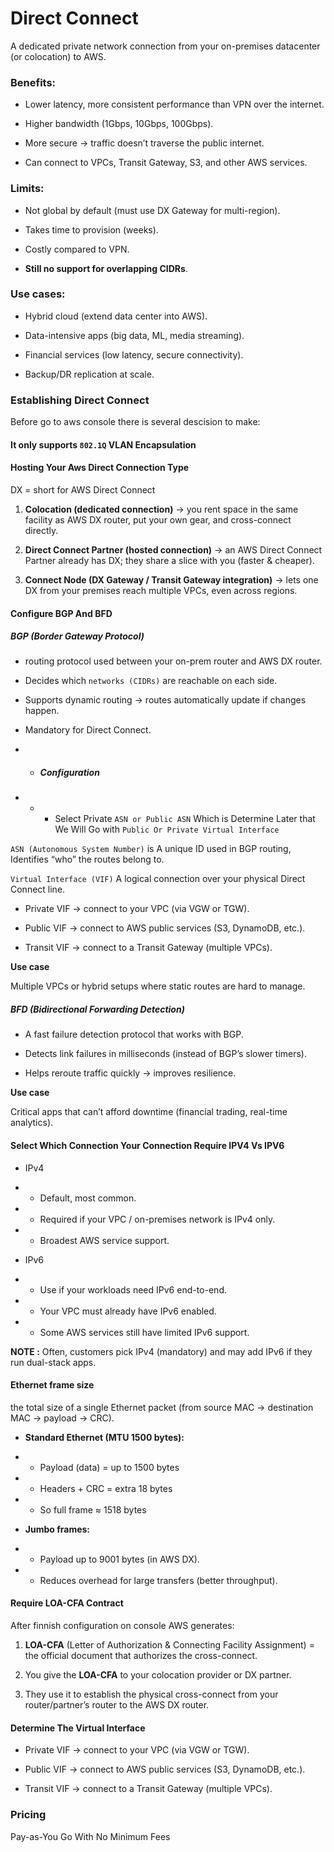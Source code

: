 # Direct Connect

A dedicated private network connection from your on-premises datacenter (or colocation) to AWS.

### Benefits:

* Lower latency, more consistent performance than VPN over the internet.

* Higher bandwidth (1Gbps, 10Gbps, 100Gbps).

* More secure → traffic doesn’t traverse the public internet.

* Can connect to VPCs, Transit Gateway, S3, and other AWS services.

### Limits:

* Not global by default (must use DX Gateway for multi-region).

* Takes time to provision (weeks).

* Costly compared to VPN.

* **Still no support for overlapping CIDRs**.

### Use cases:

* Hybrid cloud (extend data center into AWS).

* Data-intensive apps (big data, ML, media streaming).

* Financial services (low latency, secure connectivity).

* Backup/DR replication at scale.

### Establishing Direct Connect
Before go to aws console there is several descision to make:

#### It only supports `802.1Q` VLAN Encapsulation

#### Hosting Your Aws Direct Connection Type
DX = short for AWS Direct Connect
1. **Colocation (dedicated connection)** → you rent space in the same facility as AWS DX router, put your own gear, and cross-connect directly.

2. **Direct Connect Partner (hosted connection)** → an AWS Direct Connect Partner already has DX; they share a slice with you (faster & cheaper).

3. **Connect Node (DX Gateway / Transit Gateway integration)** → lets one DX from your premises reach multiple VPCs, even across regions.

#### Configure BGP And BFD
##### BGP (Border Gateway Protocol)

* routing protocol used between your on-prem router and AWS DX router.

* Decides which `networks (CIDRs)` are reachable on each side.

* Supports dynamic routing → routes automatically update if changes happen.

* Mandatory for Direct Connect.

* * ##### Configuration
* * * Select Private `ASN or Public ASN` Which is Determine Later that We Will Go with `Public Or Private Virtual Interface`

`ASN (Autonomous System Number)` is A unique ID used in BGP routing, Identifies “who” the routes belong to.

`Virtual Interface (VIF)` A logical connection over your physical Direct Connect line.
* Private VIF → connect to your VPC (via VGW or TGW).

* Public VIF → connect to AWS public services (S3, DynamoDB, etc.).

* Transit VIF → connect to a Transit Gateway (multiple VPCs).

**Use case**

Multiple VPCs or hybrid setups where static routes are hard to manage.


##### BFD (Bidirectional Forwarding Detection)

* A fast failure detection protocol that works with BGP.

* Detects link failures in milliseconds (instead of BGP’s slower timers).

* Helps reroute traffic quickly → improves resilience.

**Use case**

Critical apps that can’t afford downtime (financial trading, real-time analytics).

#### Select Which Connection Your Connection Require IPV4 Vs IPV6
* IPv4

* * Default, most common.

* * Required if your VPC / on-premises network is IPv4 only.

* * Broadest AWS service support.

* IPv6

* * Use if your workloads need IPv6 end-to-end.

* * Your VPC must already have IPv6 enabled.

* * Some AWS services still have limited IPv6 support.

**NOTE :** Often, customers pick IPv4 (mandatory) and may add IPv6 if they run dual-stack apps.

#### Ethernet frame size
the total size of a single Ethernet packet (from source MAC → destination MAC → payload → CRC).

* **Standard Ethernet (MTU 1500 bytes):**

* * Payload (data) = up to 1500 bytes

* * Headers + CRC = extra 18 bytes

* * So full frame ≈ 1518 bytes

* **Jumbo frames:**

* * Payload up to 9001 bytes (in AWS DX).

* * Reduces overhead for large transfers (better throughput).

#### Require LOA-CFA Contract
After finnish configuration on console AWS generates:

1. **LOA-CFA** (Letter of Authorization & Connecting Facility Assignment) = the official document that authorizes the cross-connect.

2. You give the **LOA-CFA** to your colocation provider or DX partner.

3. They use it to establish the physical cross-connect from your router/partner’s router to the AWS DX router.

#### Determine The Virtual Interface

* Private VIF → connect to your VPC (via VGW or TGW).

* Public VIF → connect to AWS public services (S3, DynamoDB, etc.).

* Transit VIF → connect to a Transit Gateway (multiple VPCs).

### Pricing
Pay-as-You Go With No Minimum Fees